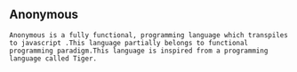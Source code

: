 ## Anonymous 
    Anonymous is a fully functional, programming language which transpiles to javascript .This language partially belongs to functional programming paradigm.This language is inspired from a programming language called Tiger.